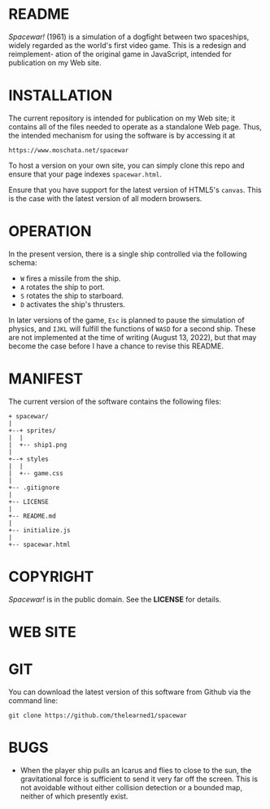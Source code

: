# README

_Spacewar!_ (1961) is a simulation of a dogfight between two spaceships, widely
regarded as the world's first video game.  This is a redesign and reimplement-
ation of the original game in JavaScript, intended for publication on my Web
site.  

# INSTALLATION

The current repository is intended for publication on my Web site; it contains
all of the files needed to operate as a standalone Web page.  Thus, the intended
mechanism for using the software is by accessing it at 
	
	https://www.moschata.net/spacewar

To host a version on your own site, you can simply clone this repo and ensure
that your page indexes `spacewar.html`.

Ensure that you have support for the latest version of HTML5's `canvas`. This
is the case with the latest version of all modern browsers. 

# OPERATION

In the present version, there is a single ship controlled via the following 
schema:
* `W` fires a missile from the ship. 
* `A` rotates the ship to port. 
* `S` rotates the ship to starboard.
* `D` activates the ship's thrusters.

In later versions of the game, `Esc` is planned to pause the simulation of 
physics, and `IJKL` will fulfill the functions of `WASD` for a second ship. 
These are not implemented at the time of writing (August 13, 2022), but that may
become the case before I have a chance to revise this README.

# MANIFEST 

The current version of the software contains the following files:

```
+ spacewar/
|
+--+ sprites/
|  | 
|  +-- ship1.png
|
+--+ styles
|  |
|  +-- game.css
|
+-- .gitignore
|
+-- LICENSE
|
+-- README.md
|
+-- initialize.js
|
+-- spacewar.html
```

# COPYRIGHT 

_Spacewar!_ is in the public domain.  See the **LICENSE** for details.

# WEB SITE

# GIT 

You can download the latest version of this software from Github via the
command line:
```
git clone https://github.com/thelearned1/spacewar
```

# BUGS

* When the player ship pulls an Icarus and flies to close to the sun, the
  gravitational force is sufficient to send it very far off the screen.  This
  is not avoidable without either collision detection or a bounded map, neither
  of which presently exist.
